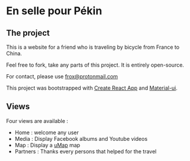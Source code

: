 # En selle pour Pékin

## The project
This is a website for a friend who is traveling by bicycle from France to China.

Feel free to fork, take any parts of this project. It is entirely open-source.

For contact, please use [frox@protonmail.com](mailto:frox@protonmail.com)

This project was bootstrapped with [Create React App](https://github.com/facebook/create-react-app) and [Material-ui](https://material-ui.com).

## Views
Four views are available :
- Home : welcome any user
- Media : Display Facebook albums and Youtube videos
- Map : Display a [uMap](https://umap.openstreetmap.fr) map
- Partners : Thanks every persons that helped for the travel


